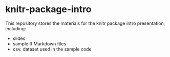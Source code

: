 # knitr-package-intro
This repository stores the materials for the knitr package intro presentation, including:
- slides
- sample R Markdown files
- csv. dataset used in the sample code
